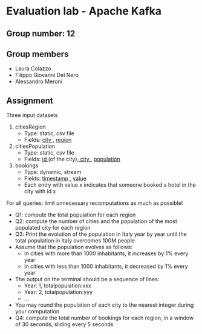 # Evaluation lab - Apache Kafka
## Group number: 12

## Group members

- Laura Colazzo
- Filippo Giovanni Del Nero
- Alessandro Meroni


## Assignment 

Three input datasets
1. citiesRegion
	- Type: static, csv file 
	- Fields: <u> city </u>, <u> region </u>
2. citiesPopulation
	- Type: static, csv file
	- Fields: <u> id </u> (of the city),<u> city </u>, <u> population </u>
3. bookings
	- Type: dynamic, stream
	- Fields: <u> timestamp </u>, <u> value </u>
	- Each entry with value x indicates that someone booked a hotel in the city with id x

For all queries: limit unnecessary recomputations as much as possible!
- Q1: compute the total population for each region
- Q2: compute the number of cities and the population of the most populated city for each region
- Q3: Print the evolution of the population in Italy year by year until the total population in Italy overcomes 100M people
- Assume that the population evolves as follows:
	- In cities with more than 1000 inhabitants, it increases by 1% every year
	- In cities with less than 1000 inhabitants, it decreased by 1% every year 
- The output on the terminal should be a sequence of lines:
	- Year: 1, totalpopulation:xxx 
	- Year: 2, totalpopulation:yyy 
	- ...
- You may round the population of each city to the nearest integer during your computation
- Q4: compute the total number of bookings for each region, in a window of 30 seconds, sliding every 5 seconds
